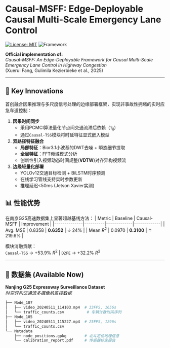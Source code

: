 # Causal-MSFF: Edge-Deployable Causal Multi-Scale Emergency Lane Control
[![License: MIT](https://img.shields.io/badge/License-MIT-yellow.svg)](https://opensource.org/licenses/MIT)
![Framework](https://img.shields.io/badge/Framework-Causal%20AI%20%7C%20MultiScale%20Signal%20%7C%20Edge%20Computing-blue)

**Official implementation of:**  
*Causal-MSFF: An Edge-Deployable Framework for Causal Multi-Scale Emergency Lane Control in Highway Congestion*  
(Xuerui Fang, Gulimila Kezierbieke et al., 2025)

---

## 🚀 Key Innovations
首创融合因果推理与多尺度信号处理的边缘部署框架，实现非事故性拥堵的实时应急车道控制：
1. **因果时间同步**  
   - 采用PCMCI算法量化节点间交通流滞后依赖（$\tau_{ij}$）
   - 通过`Causal-TSS`模块将时延特征显式嵌入模型
2. **双路径特征融合**  
   - **局部特征**：Bior3.1小波基的DWT去噪 + 瞬态细节提取
   - **全局特征**：FFT频域模式分析
   - 创新性引入视频动态时间规整(**VDTW**)对齐异构视频流
3. **边缘轻量化部署**  
   - YOLOv12交通目标检测 + BiLSTM时序预测
   - 在线学习管线支持实时参数更新
   - 推理延迟<50ms (Jetson Xavier实测)

## 📊 性能优势
在南京G25高速数据集上显著超越基线方法：
| Metric       | Baseline | Causal-MSFF | Improvement |
|--------------|----------|-------------|-------------|
| Avg. MSE     | 0.8358   | **0.6352**  | ↓ 24%       |
| Mean $R^2$   | 0.0970   | **0.3100**  | ↑ 219.6%    |

模块消融贡献：  
`Causal-TSS` → +53.9% $R^2$ | `D2FE` → +32.2% $R^2$

---

## 📁 数据集 (Available Now)
**Nanjing G25 Expressway Surveillance Dataset**  
*时空异构交通流多摄像机监控数据*
```bash
├── Node_107
│   ├── video_20240511_114103.mp4  # 33FPS, 1656s
│   └── traffic_counts.csv          # 车辆计数时间序列
├── Node_105
│   ├── video_20240511_115227.mp4  # 25FPS, 1296s 
│   └── traffic_counts.csv
└── Metadata
    ├── node_positions.gpkg        # 北斗定位地理信息
    └── calibration_report.pdf     # 传感器标定报告
